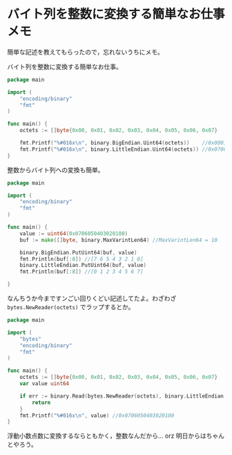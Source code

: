# バイト列を整数に変換する簡単なお仕事メモ

簡単な記述を教えてもらったので，忘れないうちにメモ。

バイト列を整数に変換する簡単なお仕事。

```go
package main

import (
	"encoding/binary"
	"fmt"
)

func main() {
	octets := []byte{0x00, 0x01, 0x02, 0x03, 0x04, 0x05, 0x06, 0x07}

	fmt.Printf("%#016x\n", binary.BigEndian.Uint64(octets))    //0x0001020304050607
	fmt.Printf("%#016x\n", binary.LittleEndian.Uint64(octets)) //0x0706050403020100
}
```

整数からバイト列への変換も簡単。

```go
package main

import (
	"encoding/binary"
	"fmt"
)

func main() {
	value := uint64(0x0706050403020100)
	buf := make([]byte, binary.MaxVarintLen64) //MaxVarintLen64 = 10

	binary.BigEndian.PutUint64(buf, value)
	fmt.Println(buf[:8]) //[7 6 5 4 3 2 1 0]
	binary.LittleEndian.PutUint64(buf, value)
	fmt.Println(buf[:8]) //[0 1 2 3 4 5 6 7]

}
```

なんちうか今まですンごい回りくどい記述してたよ。わざわざ `bytes.NewReader(octets)` でラップするとか。

```go
package main

import (
	"bytes"
	"encoding/binary"
	"fmt"
)

func main() {
	octets := []byte{0x00, 0x01, 0x02, 0x03, 0x04, 0x05, 0x06, 0x07}
	var value uint64

	if err := binary.Read(bytes.NewReader(octets), binary.LittleEndian, &value); err != nil {
		return
	}
	fmt.Printf("%#016x\n", value) //0x0706050403020100
}
```

浮動小数点数に変換するならともかく，整数なんだから... orz
明日からはちゃんとやろう。
